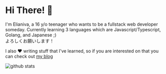 # Hi There! 👋

I'm Elianiva, a 16 y/o teenager who wants to be a fullstack web developer someday. Currently learning 3 languages which are Javascript/Typescript, Golang, and Japanese ;)<br/> よろしくお願いします！

I also :hearts: writing stuff that I've learned, so if you are interested on that you can check out [my blog](https://elianiva.github.io/)

![github stats](https://github-readme-stats.vercel.app/api?username=elianiva&show_icons=true)
